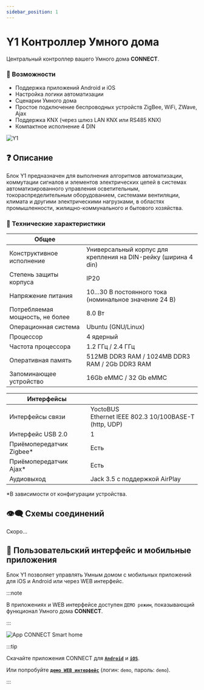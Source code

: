 ```yaml
---
sidebar_position: 1
---
```


# Y1 Контроллер Умного дома

Центральный контроллер вашего Умного дома **CONNECT**.

### 💎 Возможности
- Поддержка приложений Android и iOS
- Настройка логики автоматизации
- Сценарии Умного дома
- Простое подключение беспроводных устройств ZigBee, WiFi, ZWave, Ajax
- Поддержка KNX (через шлюз LAN KNX или RS485 KNX)
- Компактное исполнение 4 DIN

![Y1](/img/blocks_photo/Y1_L.jpg)

## ❓ Описание
Блок Y1 предназначен для выполнения алгоритмов автоматизации, коммутации сигналов и элементов электрических цепей в системах автоматизированного управления осветительным, токораспределительным оборудованием, системами вентиляции, климата и другими электрическими нагрузками, в областях промышленности, жилищно-коммунального и бытового хозяйства.

### 🔧 Технические характеристики
| Общее | |
|-|-|
|Конструктивное исполнение	| Универсальный корпус для крепления на DIN-рейку (ширина 4 din)|
|Степень защиты корпуса	| IP20 |
|Напряжение питания	| 10…30 В постоянного тока (номинальное значение 24 В)|
|Потребляемая мощность, не более | 8.0 Вт|
|Операционная система | Ubuntu (GNU/Linux)|
|Процессор | 4 ядерный|
|Частота процессора	| 1.2 ГГц / 2.4 ГГц|
|Оперативная память	| 512MB DDR3 RAM / 1024MB DDR3 RAM / 2Gb DDR3 RAM|
|Запоминающее устройство | 16Gb eMMC / 32 Gb eMMC|

| Интерфейсы | |
|-|-|
|Интерфейсы связи | YoctoBUS <br/> Ethernet IEEE 802.3 10/100BASE-T (http, UDP)|
|Интерфейс USB 2.0|	1|
|Приёмопередатчик Zigbee*|	Есть|
|Приёмопередатчик Ajax*|	Есть|
|Аудиовыход	| Jack 3.5 с поддержкой AirPlay|
*В зависимости от конфигурации устройства.

## 👁‍🗨 Схемы соединений

Скоро...

## 📱 Пользовательский интерфейс и мобильные приложения
Блок Y1 позволяет управлять Умным домом с мобильных приложений для iOS и Android или через WEB интерфейс.

:::note

В приложениях и WEB интерфейсе доступен `ДЕМО режим`, показывающий функционал Умного дома **CONNECT**.

:::

![App CONNECT Smart home](/img/App.png)

:::tip

Скачайте приложения CONNECT для [**`Android`**](#) и [**`iOS`**](#).

Или попробуйте [**`демо WEB интерфейс`**](http://demo.yoctoconnect.com:8072/) (логин: `demo`, пароль: `demo`).

:::
